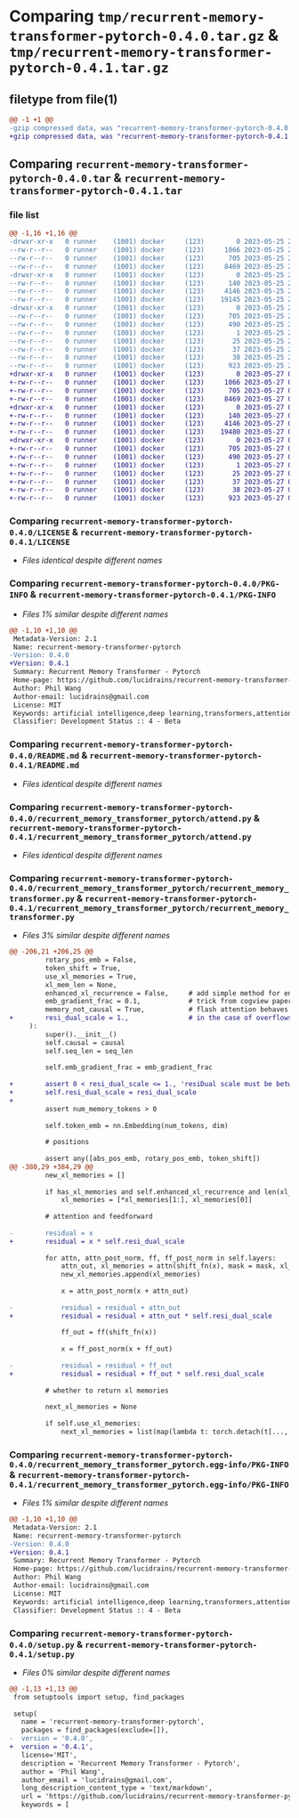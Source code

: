 # Comparing `tmp/recurrent-memory-transformer-pytorch-0.4.0.tar.gz` & `tmp/recurrent-memory-transformer-pytorch-0.4.1.tar.gz`

## filetype from file(1)

```diff
@@ -1 +1 @@
-gzip compressed data, was "recurrent-memory-transformer-pytorch-0.4.0.tar", last modified: Thu May 25 22:35:36 2023, max compression
+gzip compressed data, was "recurrent-memory-transformer-pytorch-0.4.1.tar", last modified: Sat May 27 01:18:31 2023, max compression
```

## Comparing `recurrent-memory-transformer-pytorch-0.4.0.tar` & `recurrent-memory-transformer-pytorch-0.4.1.tar`

### file list

```diff
@@ -1,16 +1,16 @@
-drwxr-xr-x   0 runner    (1001) docker     (123)        0 2023-05-25 22:35:36.486204 recurrent-memory-transformer-pytorch-0.4.0/
--rw-r--r--   0 runner    (1001) docker     (123)     1066 2023-05-25 22:35:24.000000 recurrent-memory-transformer-pytorch-0.4.0/LICENSE
--rw-r--r--   0 runner    (1001) docker     (123)      705 2023-05-25 22:35:36.486204 recurrent-memory-transformer-pytorch-0.4.0/PKG-INFO
--rw-r--r--   0 runner    (1001) docker     (123)     8469 2023-05-25 22:35:24.000000 recurrent-memory-transformer-pytorch-0.4.0/README.md
-drwxr-xr-x   0 runner    (1001) docker     (123)        0 2023-05-25 22:35:36.486204 recurrent-memory-transformer-pytorch-0.4.0/recurrent_memory_transformer_pytorch/
--rw-r--r--   0 runner    (1001) docker     (123)      140 2023-05-25 22:35:24.000000 recurrent-memory-transformer-pytorch-0.4.0/recurrent_memory_transformer_pytorch/__init__.py
--rw-r--r--   0 runner    (1001) docker     (123)     4146 2023-05-25 22:35:24.000000 recurrent-memory-transformer-pytorch-0.4.0/recurrent_memory_transformer_pytorch/attend.py
--rw-r--r--   0 runner    (1001) docker     (123)    19145 2023-05-25 22:35:24.000000 recurrent-memory-transformer-pytorch-0.4.0/recurrent_memory_transformer_pytorch/recurrent_memory_transformer.py
-drwxr-xr-x   0 runner    (1001) docker     (123)        0 2023-05-25 22:35:36.486204 recurrent-memory-transformer-pytorch-0.4.0/recurrent_memory_transformer_pytorch.egg-info/
--rw-r--r--   0 runner    (1001) docker     (123)      705 2023-05-25 22:35:36.000000 recurrent-memory-transformer-pytorch-0.4.0/recurrent_memory_transformer_pytorch.egg-info/PKG-INFO
--rw-r--r--   0 runner    (1001) docker     (123)      490 2023-05-25 22:35:36.000000 recurrent-memory-transformer-pytorch-0.4.0/recurrent_memory_transformer_pytorch.egg-info/SOURCES.txt
--rw-r--r--   0 runner    (1001) docker     (123)        1 2023-05-25 22:35:36.000000 recurrent-memory-transformer-pytorch-0.4.0/recurrent_memory_transformer_pytorch.egg-info/dependency_links.txt
--rw-r--r--   0 runner    (1001) docker     (123)       25 2023-05-25 22:35:36.000000 recurrent-memory-transformer-pytorch-0.4.0/recurrent_memory_transformer_pytorch.egg-info/requires.txt
--rw-r--r--   0 runner    (1001) docker     (123)       37 2023-05-25 22:35:36.000000 recurrent-memory-transformer-pytorch-0.4.0/recurrent_memory_transformer_pytorch.egg-info/top_level.txt
--rw-r--r--   0 runner    (1001) docker     (123)       38 2023-05-25 22:35:36.486204 recurrent-memory-transformer-pytorch-0.4.0/setup.cfg
--rw-r--r--   0 runner    (1001) docker     (123)      923 2023-05-25 22:35:24.000000 recurrent-memory-transformer-pytorch-0.4.0/setup.py
+drwxr-xr-x   0 runner    (1001) docker     (123)        0 2023-05-27 01:18:31.592264 recurrent-memory-transformer-pytorch-0.4.1/
+-rw-r--r--   0 runner    (1001) docker     (123)     1066 2023-05-27 01:18:18.000000 recurrent-memory-transformer-pytorch-0.4.1/LICENSE
+-rw-r--r--   0 runner    (1001) docker     (123)      705 2023-05-27 01:18:31.592264 recurrent-memory-transformer-pytorch-0.4.1/PKG-INFO
+-rw-r--r--   0 runner    (1001) docker     (123)     8469 2023-05-27 01:18:18.000000 recurrent-memory-transformer-pytorch-0.4.1/README.md
+drwxr-xr-x   0 runner    (1001) docker     (123)        0 2023-05-27 01:18:31.592264 recurrent-memory-transformer-pytorch-0.4.1/recurrent_memory_transformer_pytorch/
+-rw-r--r--   0 runner    (1001) docker     (123)      140 2023-05-27 01:18:18.000000 recurrent-memory-transformer-pytorch-0.4.1/recurrent_memory_transformer_pytorch/__init__.py
+-rw-r--r--   0 runner    (1001) docker     (123)     4146 2023-05-27 01:18:18.000000 recurrent-memory-transformer-pytorch-0.4.1/recurrent_memory_transformer_pytorch/attend.py
+-rw-r--r--   0 runner    (1001) docker     (123)    19480 2023-05-27 01:18:18.000000 recurrent-memory-transformer-pytorch-0.4.1/recurrent_memory_transformer_pytorch/recurrent_memory_transformer.py
+drwxr-xr-x   0 runner    (1001) docker     (123)        0 2023-05-27 01:18:31.592264 recurrent-memory-transformer-pytorch-0.4.1/recurrent_memory_transformer_pytorch.egg-info/
+-rw-r--r--   0 runner    (1001) docker     (123)      705 2023-05-27 01:18:31.000000 recurrent-memory-transformer-pytorch-0.4.1/recurrent_memory_transformer_pytorch.egg-info/PKG-INFO
+-rw-r--r--   0 runner    (1001) docker     (123)      490 2023-05-27 01:18:31.000000 recurrent-memory-transformer-pytorch-0.4.1/recurrent_memory_transformer_pytorch.egg-info/SOURCES.txt
+-rw-r--r--   0 runner    (1001) docker     (123)        1 2023-05-27 01:18:31.000000 recurrent-memory-transformer-pytorch-0.4.1/recurrent_memory_transformer_pytorch.egg-info/dependency_links.txt
+-rw-r--r--   0 runner    (1001) docker     (123)       25 2023-05-27 01:18:31.000000 recurrent-memory-transformer-pytorch-0.4.1/recurrent_memory_transformer_pytorch.egg-info/requires.txt
+-rw-r--r--   0 runner    (1001) docker     (123)       37 2023-05-27 01:18:31.000000 recurrent-memory-transformer-pytorch-0.4.1/recurrent_memory_transformer_pytorch.egg-info/top_level.txt
+-rw-r--r--   0 runner    (1001) docker     (123)       38 2023-05-27 01:18:31.592264 recurrent-memory-transformer-pytorch-0.4.1/setup.cfg
+-rw-r--r--   0 runner    (1001) docker     (123)      923 2023-05-27 01:18:18.000000 recurrent-memory-transformer-pytorch-0.4.1/setup.py
```

### Comparing `recurrent-memory-transformer-pytorch-0.4.0/LICENSE` & `recurrent-memory-transformer-pytorch-0.4.1/LICENSE`

 * *Files identical despite different names*

### Comparing `recurrent-memory-transformer-pytorch-0.4.0/PKG-INFO` & `recurrent-memory-transformer-pytorch-0.4.1/PKG-INFO`

 * *Files 1% similar despite different names*

```diff
@@ -1,10 +1,10 @@
 Metadata-Version: 2.1
 Name: recurrent-memory-transformer-pytorch
-Version: 0.4.0
+Version: 0.4.1
 Summary: Recurrent Memory Transformer - Pytorch
 Home-page: https://github.com/lucidrains/recurrent-memory-transformer-pytorch
 Author: Phil Wang
 Author-email: lucidrains@gmail.com
 License: MIT
 Keywords: artificial intelligence,deep learning,transformers,attention mechanism,recurrence,memory,long-context
 Classifier: Development Status :: 4 - Beta
```

### Comparing `recurrent-memory-transformer-pytorch-0.4.0/README.md` & `recurrent-memory-transformer-pytorch-0.4.1/README.md`

 * *Files identical despite different names*

### Comparing `recurrent-memory-transformer-pytorch-0.4.0/recurrent_memory_transformer_pytorch/attend.py` & `recurrent-memory-transformer-pytorch-0.4.1/recurrent_memory_transformer_pytorch/attend.py`

 * *Files identical despite different names*

### Comparing `recurrent-memory-transformer-pytorch-0.4.0/recurrent_memory_transformer_pytorch/recurrent_memory_transformer.py` & `recurrent-memory-transformer-pytorch-0.4.1/recurrent_memory_transformer_pytorch/recurrent_memory_transformer.py`

 * *Files 3% similar despite different names*

```diff
@@ -206,21 +206,25 @@
         rotary_pos_emb = False,
         token_shift = True,
         use_xl_memories = True,
         xl_mem_len = None,
         enhanced_xl_recurrence = False,     # add simple method for enhancing receptive field of xl memories, from ernie-doc paper
         emb_gradient_frac = 0.1,            # trick from cogview paper that leads to a bit more stability
         memory_not_causal = True,           # flash attention behaves a bit more optimally if causal mask is not explicitly passed in - but if the memories perform better without a causal mask, it is necessary to have this turned on
+        resi_dual_scale = 1.,               # in the case of overflows in fp16 on the prenorm branch, set this to a value less than 1.
     ):
         super().__init__()
         self.causal = causal
         self.seq_len = seq_len
 
         self.emb_gradient_frac = emb_gradient_frac
 
+        assert 0 < resi_dual_scale <= 1., 'resiDual scale must be between 0 and 1'
+        self.resi_dual_scale = resi_dual_scale
+
         assert num_memory_tokens > 0
 
         self.token_emb = nn.Embedding(num_tokens, dim)
 
         # positions
 
         assert any([abs_pos_emb, rotary_pos_emb, token_shift])
@@ -380,29 +384,29 @@
         new_xl_memories = []
 
         if has_xl_memories and self.enhanced_xl_recurrence and len(xl_memories) > 1:  # simply shift all the xl memories down by one, so lower layer gets access to representations from layer above
             xl_memories = [*xl_memories[1:], xl_memories[0]]
 
         # attention and feedforward
 
-        residual = x
+        residual = x * self.resi_dual_scale
 
         for attn, attn_post_norm, ff, ff_post_norm in self.layers:
             attn_out, xl_memories = attn(shift_fn(x), mask = mask, xl_memories = next(xl_memories_iter, None), rotary_emb = rotary_emb)
             new_xl_memories.append(xl_memories)
 
             x = attn_post_norm(x + attn_out)
 
-            residual = residual + attn_out
+            residual = residual + attn_out * self.resi_dual_scale
 
             ff_out = ff(shift_fn(x))
 
             x = ff_post_norm(x + ff_out)
 
-            residual = residual + ff_out
+            residual = residual + ff_out * self.resi_dual_scale
 
         # whether to return xl memories
 
         next_xl_memories = None
 
         if self.use_xl_memories:
             next_xl_memories = list(map(lambda t: torch.detach(t[..., -self.xl_mem_len:, :]), new_xl_memories))
```

### Comparing `recurrent-memory-transformer-pytorch-0.4.0/recurrent_memory_transformer_pytorch.egg-info/PKG-INFO` & `recurrent-memory-transformer-pytorch-0.4.1/recurrent_memory_transformer_pytorch.egg-info/PKG-INFO`

 * *Files 1% similar despite different names*

```diff
@@ -1,10 +1,10 @@
 Metadata-Version: 2.1
 Name: recurrent-memory-transformer-pytorch
-Version: 0.4.0
+Version: 0.4.1
 Summary: Recurrent Memory Transformer - Pytorch
 Home-page: https://github.com/lucidrains/recurrent-memory-transformer-pytorch
 Author: Phil Wang
 Author-email: lucidrains@gmail.com
 License: MIT
 Keywords: artificial intelligence,deep learning,transformers,attention mechanism,recurrence,memory,long-context
 Classifier: Development Status :: 4 - Beta
```

### Comparing `recurrent-memory-transformer-pytorch-0.4.0/setup.py` & `recurrent-memory-transformer-pytorch-0.4.1/setup.py`

 * *Files 0% similar despite different names*

```diff
@@ -1,13 +1,13 @@
 from setuptools import setup, find_packages
 
 setup(
   name = 'recurrent-memory-transformer-pytorch',
   packages = find_packages(exclude=[]),
-  version = '0.4.0',
+  version = '0.4.1',
   license='MIT',
   description = 'Recurrent Memory Transformer - Pytorch',
   author = 'Phil Wang',
   author_email = 'lucidrains@gmail.com',
   long_description_content_type = 'text/markdown',
   url = 'https://github.com/lucidrains/recurrent-memory-transformer-pytorch',
   keywords = [
```

